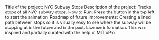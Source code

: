 Title of the project: NYC Subway Stops
Description of the project: Tracks stops of all NYC subway stops. 
How to Run: Press the button in the top left to start the animation. 
Roadmap of future improvements: Creating a lined path between stops so it is visually easy to see where the subway will be stopping at in the future and in the past. 
License information: This was inspired and partially curated with the help of MIT xPro
